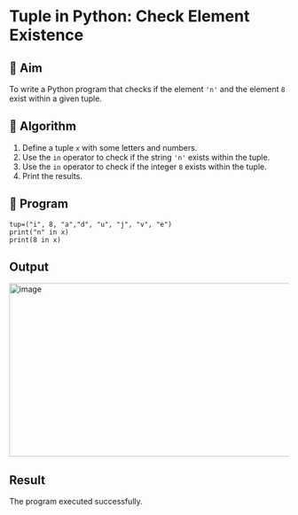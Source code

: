 # Tuple in Python: Check Element Existence

## 🎯 Aim
To write a Python program that checks if the element `'n'` and the element `8` exist within a given tuple.

## 🧠 Algorithm
1. Define a tuple `x` with some letters and numbers.
2. Use the `in` operator to check if the string `'n'` exists within the tuple.
3. Use the `in` operator to check if the integer `8` exists within the tuple.
4. Print the results.

## 🧾 Program
    tup=("i", 8, "a","d", "u", "j", "v", "e") 
    print("n" in x) 
    print(8 in x)
## Output
<img width="1260" height="313" alt="image" src="https://github.com/user-attachments/assets/ecd16572-2891-433d-9bbf-32bb2f3c013a" />

## Result
The program executed successfully.
